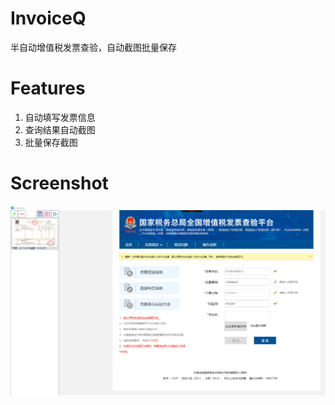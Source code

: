 # InvoiceQ
半自动增值税发票查验，自动截图批量保存

# Features
1. 自动填写发票信息
2. 查询结果自动截图
3. 批量保存截图

# Screenshot
![](doc/screenshot.png)

